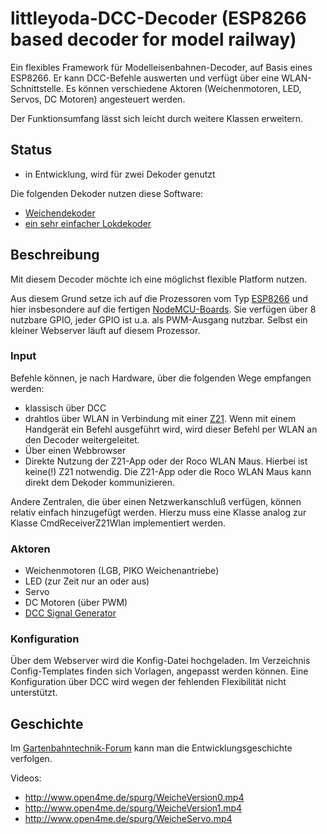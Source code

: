 # littleyoda-DCC-Decoder (ESP8266 based decoder for model railway)

Ein flexibles Framework für Modelleisenbahnen-Decoder, auf Basis eines ESP8266. Er kann DCC-Befehle auswerten und verfügt über eine WLAN-Schnittstelle. Es können verschiedene Aktoren  (Weichenmotoren, LED, Servos, DC Motoren) angesteuert werden.

Der Funktionsumfang lässt sich leicht durch weitere Klassen erweitern.

## Status
 * in Entwicklung, wird für zwei Dekoder genutzt

Die folgenden Dekoder nutzen diese Software:
 * [Weichendekoder](http://spurg.open4me.de/wordpress/784/Weichendecoder)
 * [ein sehr einfacher Lokdekoder](http://spurg.open4me.de/wordpress/786/Lokdekoder?2)

## Beschreibung

Mit diesem Decoder möchte ich eine möglichst flexible Platform nutzen.

Aus diesem Grund setze ich auf die Prozessoren vom Typ [ESP8266](https://de.wikipedia.org/wiki/ESP8266) und hier insbesondere auf die fertigen [NodeMCU-Boards](https://en.wikipedia.org/wiki/NodeMCU).  Sie verfügen über 8 nutzbare GPIO, jeder GPIO ist u.a. als PWM-Ausgang nutzbar. Selbst ein kleiner Webserver läuft auf diesem Prozessor.

### Input
Befehle können, je nach Hardware, über die folgenden Wege empfangen werden:
 * klassisch über DCC
 * drahtlos über WLAN in Verbindung mit einer [Z21](http://www.z21.eu/). Wenn mit einem Handgerät ein Befehl ausgeführt wird, wird dieser Befehl per WLAN an den Decoder weitergeleitet.
 * Über einen Webbrowser
 * Direkte Nutzung der Z21-App oder der Roco WLAN Maus. Hierbei ist keine(!) Z21 notwendig. Die Z21-App oder die Roco WLAN Maus kann direkt dem Dekoder kommunizieren.
 

Andere Zentralen, die über einen Netzwerkanschluß verfügen, können relativ einfach hinzugefügt werden. Hierzu muss eine Klasse analog zur Klasse CmdReceiverZ21Wlan implementiert werden.

### Aktoren
 * Weichenmotoren (LGB, PIKO Weichenantriebe)
 * LED (zur Zeit nur an oder aus)
 * Servo
 * DC Motoren (über PWM)
 * [DCC Signal Generator](http://gartenbahntechnik.de/forum/viewtopic.php?f=22&t=418)

### Konfiguration
Über dem Webserver wird die Konfig-Datei hochgeladen. Im Verzeichnis
Config-Templates finden sich Vorlagen, angepasst werden können.
Eine Konfiguration über DCC wird wegen der fehlenden Flexibilität nicht unterstützt.


## Geschichte

Im [Gartenbahntechnik-Forum](http://gartenbahntechnik.de/forum/viewtopic.php?f=24&t=347) kann man die Entwicklungsgeschichte verfolgen.

Videos:
* http://www.open4me.de/spurg/WeicheVersion0.mp4
* http://www.open4me.de/spurg/WeicheVersion1.mp4
* http://www.open4me.de/spurg/WeicheServo.mp4


